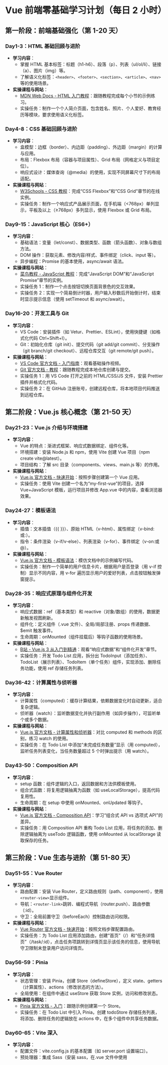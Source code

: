 # Vue 前端零基础学习计划（每日 2 小时）

## 第一阶段：前端基础强化（第 1-20 天）

### Day1-3：HTML 基础回顾与进阶
- **学习内容**：
  - 掌握 HTML 基本标签：标题（h1-h6）、段落（p）、列表（ul/ol/li）、链接（a）、图片（img）等。
  - 了解语义化标签：`<header>`、`<footer>`、`<section>`、`<article>`、`<nav>` 等的使用场景。
- **实操课程与网站**：
  - [MDN Web Docs - HTML 入门教程](https://developer.mozilla.org/zh-CN/docs/Learn/HTML/Introduction_to_HTML)：跟随教程完成每个小节的示例练习。
  - 实操任务：制作一个个人简介页面，包含姓名、照片、个人爱好、教育经历等模块，要求使用语义化标签。

### Day4-8：CSS 基础回顾与进阶
- **学习内容**：
  - 盒模型：边框（border）、内边距（padding）、外边距（margin）的计算与应用。
  - 布局：Flexbox 布局（容器与项目属性）、Grid 布局（网格定义与项目定位）。
  - 响应式设计：媒体查询（@media）的使用，实现不同屏幕尺寸下的布局适配。
- **实操课程与网站**：
  - [W3Schools - CSS 教程](https://www.w3schools.com/css/)：完成“CSS Flexbox”和“CSS Grid”章节的在线实例。
  - 实操任务：制作一个响应式产品展示页面，在手机端（<768px）单列显示，平板及以上（≥768px）多列显示，使用 Flexbox 或 Grid 布局。

### Day9-15：JavaScript 核心（ES6+）
- **学习内容**：
  - 基础语法：变量（let/const）、数据类型、函数（箭头函数）、对象与数组方法。
  - DOM 操作：获取元素、修改内容/样式、事件绑定（click、input 等）。
  - 异步编程：Promise 的基本使用，async/await 语法。
- **实操课程与网站**：
  - [菜鸟教程 - JavaScript 教程](https://www.runoob.com/js/js-tutorial.html)：完成“JavaScript DOM”和“JavaScript Promise”章节的实例。
  - 实操任务 1：制作一个点击按钮切换页面背景色的交互效果。
  - 实操任务 2：实现一个简易倒计时器，用户输入秒数后开始倒计时，结束时显示提示信息（使用 setTimeout 和 async/await）。

### Day16-20：开发工具与 Git
- **学习内容**：
  - VS Code：安装插件（如 Vetur、Prettier、ESLint），使用快捷键（如格式化代码 Ctrl+Shift+I）。
  - Git：初始化仓库（git init）、提交代码（git add/git commit）、分支操作（git branch/git checkout）、远程仓库交互（git remote/git push）。
- **实操课程与网站**：
  - [VS Code 官方文档 - 入门指南](https://code.visualstudio.com/docs/getstarted/introvideos)：观看基础操作视频。
  - [Git 官方文档 - 教程](https://git-scm.com/book/zh/v2/%E8%B5%B7%E6%AD%A5-%E5%85%A5%E9%97%A8%E6%95%99%E7%A8%E8%AE%B2)：跟随教程完成本地仓库创建与提交。
  - 实操任务 1：用 VS Code 打开之前的 HTML/CSS/JS 文件，安装 Prettier 插件并格式化代码。
  - 实操任务 2：在 GitHub 注册账号，创建远程仓库，将本地项目代码推送到远程仓库。

## 第二阶段：Vue.js 核心概念（第 21-50 天）

### Day21-23：Vue.js 介绍与环境搭建
- **学习内容**：
  - Vue 的特点：渐进式框架、响应式数据绑定、组件化等。
  - 环境搭建：安装 Node.js 和 npm，使用 Vite 创建 Vue 项目（npm create vite@latest）。
  - 项目结构：了解 src 目录（components、views、main.js 等）的作用。
- **实操课程与网站**：
  - [Vue.js 官方文档 - 快速开始](https://vuejs.org/guide/quick-start.html)：按照步骤创建第一个 Vue 应用。
  - 实操任务：使用 Vite 创建一个名为“my-first-vue”的项目，选择 Vue+JavaScript 模板，运行项目并修改 App.vue 中的内容，查看浏览器效果。

### Day24-27：模板语法
- **学习内容**：
  - 插值：文本插值（{{ }}）、原始 HTML（v-html）、属性绑定（v-bind:或:）。
  - 指令：条件渲染（v-if/v-else）、列表渲染（v-for）、事件绑定（v-on:或@）。
- **实操课程与网站**：
  - [Vue.js 官方文档 - 模板语法](https://vuejs.org/guide/essentials/template-syntax.html)：模仿文档中的示例编写代码。
  - 实操任务：制作一个简单的用户信息卡片，根据用户是否登录（用 v-if 控制）显示不同内容，用 v-for 遍历显示用户的爱好列表，点击按钮触发弹窗提示。

### Day28-35：响应式原理与组件化开发
- **学习内容**：
  - 响应式数据：ref（基本类型）和 reactive（对象/数组）的使用，数据更新触发视图刷新。
  - 组件化：定义组件（.vue 文件）、全局/局部注册、props 传递数据、$emit 触发事件。
  - 生命周期：onMounted（组件挂载后）等钩子函数的使用场景。
- **实操课程与网站**：
  - [B站 - Vue.js 3 从入门到精通](https://www.bilibili.com/video/BV1Zy4y1K7SH)：观看“响应式数据”和“组件化开发”章节。
  - 实操任务：开发 Todo List 应用，拆分出 TodoInput（添加任务）、TodoList（展示列表）、TodoItem（单个任务）组件，实现添加、删除任务功能，使用 ref 存储任务列表。

### Day36-42：计算属性与侦听器
- **学习内容**：
  - 计算属性（computed）：缓存计算结果，依赖数据变化时自动更新，适合复杂逻辑。
  - 侦听器（watch）：监听数据变化并执行副作用（如异步操作），可监听单个或多个数据。
- **实操课程与网站**：
  - [Vue.js 官方文档 - 计算属性和侦听器](https://vuejs.org/guide/essentials/computed-watchers.html)：对比 computed 和 methods 的区别，练习 watch 的使用。
  - 实操任务：在 Todo List 中添加“未完成任务数量”显示（用 computed），监听任务列表变化，当任务数量超过 5 个时弹出提示（用 watch）。

### Day43-50：Composition API
- **学习内容**：
  - setup 函数：组件逻辑的入口，返回数据和方法供模板使用。
  - 组合式函数：将复用逻辑抽离为函数（如 useLocalStorage），提高代码复用性。
  - 生命周期：在 setup 中使用 onMounted、onUpdated 等钩子。
- **实操课程与网站**：
  - [Vue.js 官方文档 - Composition API](https://vuejs.org/guide/extras/composition-api-faq.html)：学习“组合式 API vs 选项式 API”的差异。
  - 实操任务：用 Composition API 重构 Todo List 应用，将任务的添加、删除逻辑抽离为 useTodo 逻辑函数，使用 onMounted 从 localStorage 读取保存的任务。

## 第三阶段：Vue 生态与进阶（第 51-80 天）

### Day51-55：Vue Router
- **学习内容**：
  - 路由配置：安装 Vue Router，定义路由规则（path、component），使用`<router-view>`显示组件。
  - 导航：`<router-link>`跳转、编程式导航（router.push）、路由参数（:id）。
  - 守卫：全局前置守卫（beforeEach）控制路由访问权限。
- **实操课程与网站**：
  - [Vue Router 官方文档 - 快速开始](https://router.vuejs.org/zh/guide/quick-start.html)：按照文档步骤配置路由。
  - 实操任务：为 Todo List 应用添加路由，创建“首页”（/）和“任务详情页”（/task/:id），点击任务项跳转到详情页显示该任务的信息，使用导航守卫限制未登录用户访问详情页。

### Day56-59：Pinia
- **学习内容**：
  - 状态管理：安装 Pinia，创建 Store（defineStore），定义 state、getters（计算属性）、actions（修改状态的方法）。
  - 全局使用：在组件中通过 useStore 获取 Store 实例，访问和修改状态。
- **实操课程与网站**：
  - [Pinia 官方文档 - 入门](https://pinia.vuejs.org/zh/getting-started.html)：跟随示例创建第一个 Store。
  - 实操任务：在 Todo List 中引入 Pinia，创建 todoStore 存储任务列表，将添加、删除任务的逻辑放在 actions 中，在多个组件中共享任务数据。

### Day60-65：Vite 深入
- **学习内容**：
  - 配置文件：vite.config.js 的基本配置（如 server.port 设置端口）。
  - 预处理器：集成 Sass（安装 sass，在.vue 文件中使用<style lang="scss">）。
  - 代理：配置 server.proxy 解决开发环境跨域问题（如代理/api 请求到后端服务器）。
- **实操课程与网站**：
  - [Vite 官方文档 - 配置](https://cn.vitejs.dev/config/)：修改配置文件并测试效果。
  - 实操任务：在项目中配置 Sass，使用变量定义颜色；设置代理，将/api/todos 请求代理到 https://jsonplaceholder.typicode.com，尝试获取模拟数据。

### Day66-71：TypeScript 与 Vue
- **学习内容**：
  - TS 基础：类型注解（number、string 等）、接口（interface）定义对象结构。
  - Vue+TS：在 Vue 组件中定义 props 类型、ref/reactive 的类型指定、setup 的返回类型。
- **实操课程与网站**：
  - [Vue 3 官方文档 - TypeScript 支持](https://cn.vuejs.org/guide/typescript/overview.html)：学习“组件中的 TypeScript”章节。
  - 实操任务：将 Todo List 的组件改用 TypeScript 编写，为 props 定义接口类型，为 ref 数据指定类型（如 ref<string[]>）。

### Day72-75：UI 组件库使用
- **学习内容**：
  - Element Plus：安装（npm install element-plus）、按需导入（借助 unplugin-vue-components）。
  - 常用组件：Button（按钮）、Input（输入框）、Checkbox（复选框）、Card（卡片）等的使用。
- **实操课程与网站**：
  - [Element Plus 官方文档 - 快速上手](https://element-plus.org/zh-CN/guide/quickstart.html)：参照文档导入组件并使用。
  - 实操任务：用 Element Plus 组件优化 Todo List 界面，用 Input 作为任务输入框，Button 作为提交按钮，Checkbox 标记任务完成状态，Card 包裹整个应用。

### Day76-80：前端测试入门（Vitest）
- **学习内容**：
  - 测试基础：单元测试的概念，Vitest 的安装（npm install vitest --save-dev）和配置。
  - 编写测试：使用 describe/it 定义测试用例，expect 断言结果，测试组件或工具函数。
- **实操课程与网站**：
  - [Vitest 官方文档 - 入门](https://cn.vitest.dev/guide/)：学习“编写测试”章节。
  - 实操任务：为 Todo List 中的“添加任务”函数编写测试用例，验证输入空值时是否提示错误，输入有效内容时是否成功添加到列表。

## 第四阶段：综合实战与深化（第 81-100 天）

### Day81-85：项目架构与代码规范
- **学习内容**：
  - 项目结构：按功能划分目录（如 views/页面、components/组件、utils/工具函数）。
  - 代码规范：配置 ESLint（检测语法错误）和 Prettier（自动格式化），统一团队代码风格。
- **实操课程与网站**：
  - [Vue.js 官方文档 - 项目结构](https://vuejs.org/guide/best-practices/project-structure.html)：参考推荐的目录结构。
  - 实操任务：重构 Todo List 项目目录，将组件按功能分类，安装 ESLint 和 Prettier 并配置，修复代码中的规范问题。

### Day86-95：综合实战项目开发
- **学习内容**：
  - 需求分析：确定小型电商平台的核心功能（商品列表、详情、购物车）。
  - 技术整合：综合使用 Vue Router（页面跳转）、Pinia（购物车状态）、Element Plus（UI）、Vite（构建）。
- **实操课程与网站**：
  - [慕课网 - Vue.js 实战项目](https://www.imooc.com/learn/1078)：参考课程中的项目架构和开发思路。
  - 实操任务：开发电商平台前端，实现以下功能：
    - 商品列表页：展示商品图片、名称、价格，点击进入详情页。
    - 商品详情页：显示商品详情，点击“加入购物车”按钮添加到购物车。
    - 购物车页面：展示已添加的商品，可修改数量或删除，计算总价。

### Day96-100：性能优化与项目部署
- **学习内容**：
  - 性能优化：路由懒加载（const Home = () => import('./views/Home.vue')）、图片懒加载（v-lazy）、减少不必要的渲染。
  - 项目部署：打包项目（npm run build），部署到 Vercel（连接 GitHub 仓库自动部署）或 Nginx 服务器。
- **实操课程与网站**：
  - [Vue.js 官方文档 - 性能优化](https://vuejs.org/guide/best-practices/performance.html)：学习“路由懒加载”等技巧。
  - [Vercel 部署指南](https://vercel.com/guides/deploying-vue-with-vercel)：按照步骤部署项目。
  - 实操任务：对电商项目进行路由懒加载优化，打包后部署到 Vercel，获取可访问的在线链接。

> 说明：本计划可根据个人进度灵活调整，建议每天完成实操任务后提交代码到 GitHub，培养良好的开发习惯。遇到问题时，可在[Vue 官方论坛](https://forum.vuejs.org/)或 Stack Overflow 搜索解决方案。